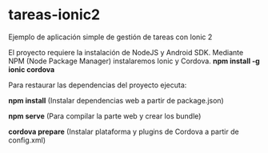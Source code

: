 # tareas-ionic2
Ejemplo de aplicación simple de gestión de tareas con Ionic 2

El proyecto requiere la instalación de NodeJS y Android SDK.
Mediante NPM (Node Package Manager) instalaremos Ionic y Cordova.
**npm install -g ionic cordova**

Para restaurar las dependencias del proyecto ejecuta:

**npm install** (Instalar dependencias web a partir de package.json)

**npm serve** (Para compilar la parte web y crear los bundle)

**cordova prepare** (Instalar plataforma y plugins de Cordova a partir de config.xml)
